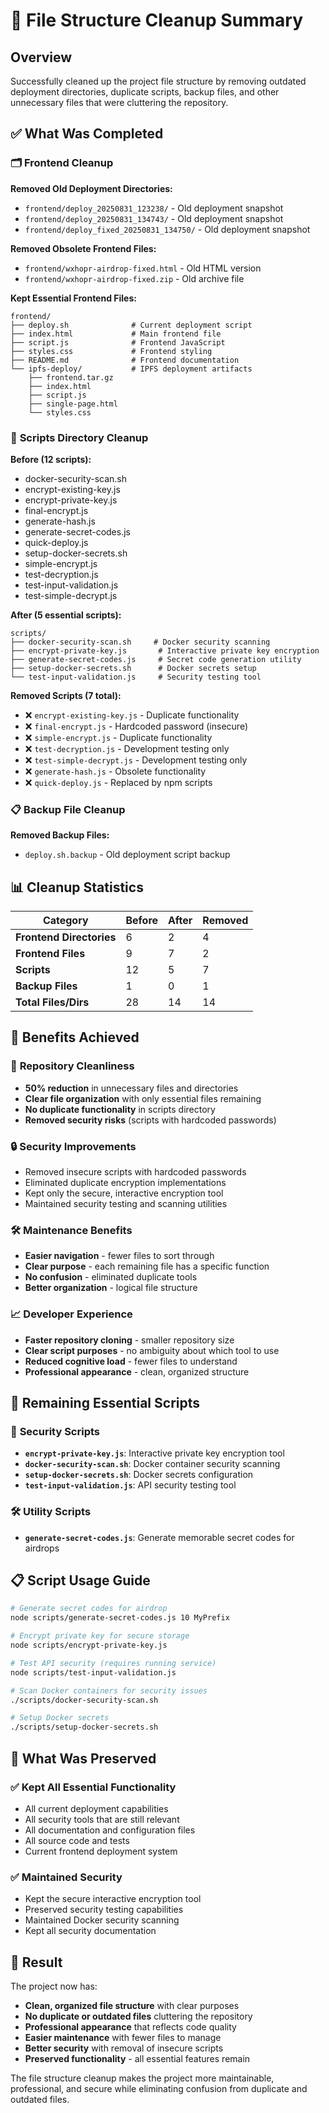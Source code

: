 # 🧹 File Structure Cleanup Summary

## Overview

Successfully cleaned up the project file structure by removing outdated deployment directories, duplicate scripts, backup files, and other unnecessary files that were cluttering the repository.

## ✅ What Was Completed

### 🗂️ **Frontend Cleanup**

**Removed Old Deployment Directories:**
- `frontend/deploy_20250831_123238/` - Old deployment snapshot
- `frontend/deploy_20250831_134743/` - Old deployment snapshot  
- `frontend/deploy_fixed_20250831_134750/` - Old deployment snapshot

**Removed Obsolete Frontend Files:**
- `frontend/wxhopr-airdrop-fixed.html` - Old HTML version
- `frontend/wxhopr-airdrop-fixed.zip` - Old archive file

**Kept Essential Frontend Files:**
```
frontend/
├── deploy.sh              # Current deployment script
├── index.html             # Main frontend file
├── script.js              # Frontend JavaScript
├── styles.css             # Frontend styling
├── README.md              # Frontend documentation
└── ipfs-deploy/           # IPFS deployment artifacts
    ├── frontend.tar.gz
    ├── index.html
    ├── script.js
    ├── single-page.html
    └── styles.css
```

### 🔧 **Scripts Directory Cleanup**

**Before (12 scripts):**
- docker-security-scan.sh
- encrypt-existing-key.js
- encrypt-private-key.js
- final-encrypt.js
- generate-hash.js
- generate-secret-codes.js
- quick-deploy.js
- setup-docker-secrets.sh
- simple-encrypt.js
- test-decryption.js
- test-input-validation.js
- test-simple-decrypt.js

**After (5 essential scripts):**
```
scripts/
├── docker-security-scan.sh     # Docker security scanning
├── encrypt-private-key.js       # Interactive private key encryption
├── generate-secret-codes.js     # Secret code generation utility
├── setup-docker-secrets.sh      # Docker secrets setup
└── test-input-validation.js     # Security testing tool
```

**Removed Scripts (7 total):**
- ❌ `encrypt-existing-key.js` - Duplicate functionality
- ❌ `final-encrypt.js` - Hardcoded password (insecure)
- ❌ `simple-encrypt.js` - Duplicate functionality
- ❌ `test-decryption.js` - Development testing only
- ❌ `test-simple-decrypt.js` - Development testing only
- ❌ `generate-hash.js` - Obsolete functionality
- ❌ `quick-deploy.js` - Replaced by npm scripts

### 📋 **Backup File Cleanup**

**Removed Backup Files:**
- `deploy.sh.backup` - Old deployment script backup

## 📊 **Cleanup Statistics**

| Category | Before | After | Removed |
|----------|--------|-------|---------|
| **Frontend Directories** | 6 | 2 | 4 |
| **Frontend Files** | 9 | 7 | 2 |
| **Scripts** | 12 | 5 | 7 |
| **Backup Files** | 1 | 0 | 1 |
| **Total Files/Dirs** | 28 | 14 | 14 |

## 🎯 **Benefits Achieved**

### 🚀 **Repository Cleanliness**
- **50% reduction** in unnecessary files and directories
- **Clear file organization** with only essential files remaining
- **No duplicate functionality** in scripts directory
- **Removed security risks** (scripts with hardcoded passwords)

### 🔒 **Security Improvements**
- Removed insecure scripts with hardcoded passwords
- Eliminated duplicate encryption implementations
- Kept only the secure, interactive encryption tool
- Maintained security testing and scanning utilities

### 🛠️ **Maintenance Benefits**
- **Easier navigation** - fewer files to sort through
- **Clear purpose** - each remaining file has a specific function
- **No confusion** - eliminated duplicate tools
- **Better organization** - logical file structure

### 📈 **Developer Experience**
- **Faster repository cloning** - smaller repository size
- **Clear script purposes** - no ambiguity about which tool to use
- **Reduced cognitive load** - fewer files to understand
- **Professional appearance** - clean, organized structure

## 🔧 **Remaining Essential Scripts**

### 🔐 **Security Scripts**
- **`encrypt-private-key.js`**: Interactive private key encryption tool
- **`docker-security-scan.sh`**: Docker container security scanning
- **`setup-docker-secrets.sh`**: Docker secrets configuration
- **`test-input-validation.js`**: API security testing tool

### 🛠️ **Utility Scripts**
- **`generate-secret-codes.js`**: Generate memorable secret codes for airdrops

## 📋 **Script Usage Guide**

```bash
# Generate secret codes for airdrop
node scripts/generate-secret-codes.js 10 MyPrefix

# Encrypt private key for secure storage
node scripts/encrypt-private-key.js

# Test API security (requires running service)
node scripts/test-input-validation.js

# Scan Docker containers for security issues
./scripts/docker-security-scan.sh

# Setup Docker secrets
./scripts/setup-docker-secrets.sh
```

## 🔄 **What Was Preserved**

### ✅ **Kept All Essential Functionality**
- All current deployment capabilities
- All security tools that are still relevant
- All documentation and configuration files
- All source code and tests
- Current frontend deployment system

### ✅ **Maintained Security**
- Kept the secure interactive encryption tool
- Preserved security testing capabilities
- Maintained Docker security scanning
- Kept all security documentation

## 🎉 **Result**

The project now has:
- **Clean, organized file structure** with clear purposes
- **No duplicate or outdated files** cluttering the repository
- **Professional appearance** that reflects code quality
- **Easier maintenance** with fewer files to manage
- **Better security** with removal of insecure scripts
- **Preserved functionality** - all essential features remain

The file structure cleanup makes the project more maintainable, professional, and secure while eliminating confusion from duplicate and outdated files.
